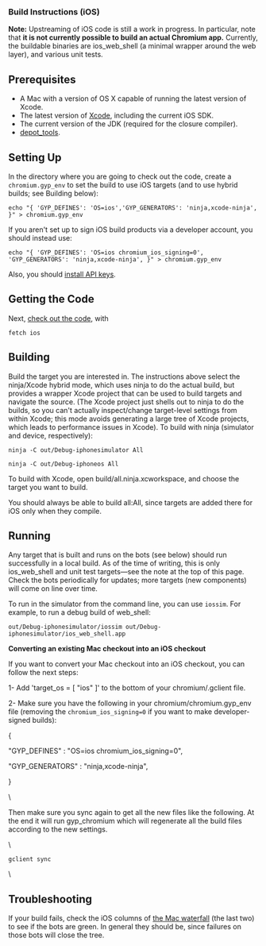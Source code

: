 ### Build Instructions (iOS)

**Note:** Upstreaming of iOS code is still a work in progress. In particular, 
note that **it is not currently possible to build an actual Chromium app.**
Currently, the buildable binaries are ios\_web\_shell (a minimal wrapper around
the web layer), and various unit tests.

Prerequisites
-------------

-   A Mac with a version of OS X capable of running the latest version
    of Xcode.
-   The latest version of [Xcode](https://developer.apple.com/xcode/),
    including the current iOS SDK.
-   The current version of the JDK (required for the closure compiler).
-   [depot\_tools](http://dev.chromium.org/developers/how-tos/install-depot-tools).

Setting Up
----------

In the directory where you are going to check out the code, create a
`chromium.gyp_env` to set the build to use iOS targets (and to use
hybrid builds; see Building below):

`echo "{ 'GYP_DEFINES': 'OS=ios','GYP_GENERATORS':
'ninja,xcode-ninja', }" > chromium.gyp_env`

If you aren't set up to sign iOS build products via a developer account,
you should instead use:

`echo "{ 'GYP_DEFINES': 'OS=ios chromium_ios_signing=0', 'GYP_GENERATORS': 'ninja,xcode-ninja', }" > chromium.gyp_env`

Also, you should [install API
keys](https://www.chromium.org/developers/how-tos/api-keys).

Getting the Code
----------------

Next, [check out the
code](https://www.chromium.org/developers/how-tos/get-the-code), with

`fetch ios`

Building
--------

Build the target you are interested in. The instructions above select
the ninja/Xcode hybrid mode, which uses ninja to do the actual build,
but provides a wrapper Xcode project that can be used to build targets
and navigate the source. (The Xcode project just shells out to ninja to
do the builds, so you can't actually inspect/change target-level
settings from within Xcode; this mode avoids generating a large tree of
Xcode projects, which leads to performance issues in Xcode). To build
with ninja (simulator and device, respectively):

`ninja -C out/Debug-iphonesimulator All`

`ninja -C out/Debug-iphoneos All`

To build with Xcode, open build/all.ninja.xcworkspace, and choose the
target you want to build.

You should always be able to build all:All, since targets are added
there for iOS only when they compile.

Running
-------

Any target that is built and runs on the bots (see below) should run
successfully in a local build. As of the time of writing, this is only
ios\_web\_shell and unit test targets—see the note at the top of this
page. Check the bots periodically for updates; more targets (new
components) will come on line over time.

To run in the simulator from the command line, you can use `iossim`. For
example, to run a debug build of web\_shell:

`out/Debug-iphonesimulator/iossim out/Debug-iphonesimulator/ios_web_shell.app`

**Converting an existing Mac checkout into an iOS checkout**

If you want to convert your Mac checkout into an iOS checkout, you can
follow the next steps:

1- Add 'target\_os = [ "ios" ]' to the bottom of your chromium/.gclient
file.

2- Make sure you have the following in your chromium/chromium.gyp\_env
file (removing the `chromium_ios_signing=0` if you want to make
developer-signed builds):

{

"GYP\_DEFINES" : "OS=ios chromium\_ios\_signing=0",

"GYP\_GENERATORS" : "ninja,xcode-ninja",

}

\

Then make sure you sync again to get all the new files like the
following. At the end it will run gyp\_chromium which will regenerate
all the build files according to the new settings.

\

`gclient sync`

\

Troubleshooting
---------------

If your build fails, check the iOS columns of [the Mac
waterfall](http://build.chromium.org/p/chromium.mac/console) (the last
two) to see if the bots are green. In general they should be, since
failures on those bots will close the tree.
